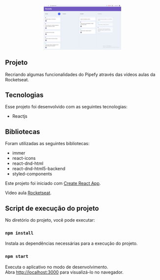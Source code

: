 
<h1 align="center">
    <img align="center" alt="Home Cadê a Comida" title="#home" src="src/assets/oque_foi_feito_pipefy.png" width="50%" />
</h1>


<h2 title='#projeto'>
    Projeto
</h2>
Recriando algumas funcionalidades do Pipefy através das vídeos aulas da Rocketseat.

<h2 title='#tecnologias'>
    Tecnologias
</h2>

Esse projeto foi desenvolvido com as seguintes tecnologias:

- Reactjs

<h2 title='#bibliotecas'>
    Bibliotecas
</h2>

Foram utilizadas as seguintes bibliotecas:
- immer
- react-icons
- react-dnd-html
- react-dnd-html5-backend
- styled-components

Este projeto foi iniciado com [Create React App](https://github.com/facebook/create-react-app).

Video aula [Rocketseat](https://www.youtube.com/watch?v=awRtgpRsdTQ&t=97s).

## Script de execução do projeto

No diretório do projeto, você pode executar:

### `npm install`

Instala as dependências necessárias para a execução do projeto. <br />

### `npm start`

Executa o aplicativo no modo de desenvolvimento. <br />
Abra [http://localhost:3000](http://localhost:3000) para visualizá-lo no navegador.

